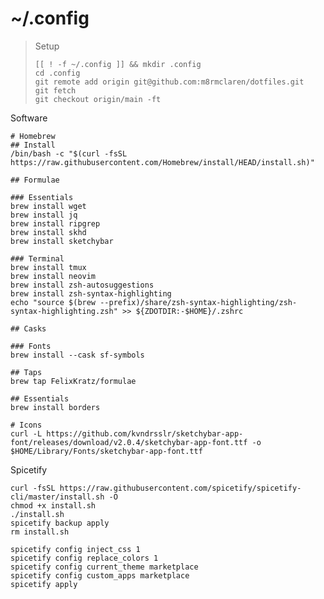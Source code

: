 # ~/.config

> Setup
> ```shell
> [[ ! -f ~/.config ]] && mkdir .config
> cd .config
> git remote add origin git@github.com:m8rmclaren/dotfiles.git
> git fetch
> git checkout origin/main -ft
> ```

Software
```shell
# Homebrew
## Install
/bin/bash -c "$(curl -fsSL https://raw.githubusercontent.com/Homebrew/install/HEAD/install.sh)"

## Formulae

### Essentials
brew install wget
brew install jq
brew install ripgrep
brew install skhd
brew install sketchybar

### Terminal
brew install tmux
brew install neovim
brew install zsh-autosuggestions
brew install zsh-syntax-highlighting
echo "source $(brew --prefix)/share/zsh-syntax-highlighting/zsh-syntax-highlighting.zsh" >> ${ZDOTDIR:-$HOME}/.zshrc

## Casks

### Fonts
brew install --cask sf-symbols

## Taps
brew tap FelixKratz/formulae

## Essentials
brew install borders

# Icons
curl -L https://github.com/kvndrsslr/sketchybar-app-font/releases/download/v2.0.4/sketchybar-app-font.ttf -o $HOME/Library/Fonts/sketchybar-app-font.ttf
```

Spicetify
```shell
curl -fsSL https://raw.githubusercontent.com/spicetify/spicetify-cli/master/install.sh -O
chmod +x install.sh
./install.sh
spicetify backup apply
rm install.sh

spicetify config inject_css 1
spicetify config replace_colors 1
spicetify config current_theme marketplace
spicetify config custom_apps marketplace
spicetify apply
```
